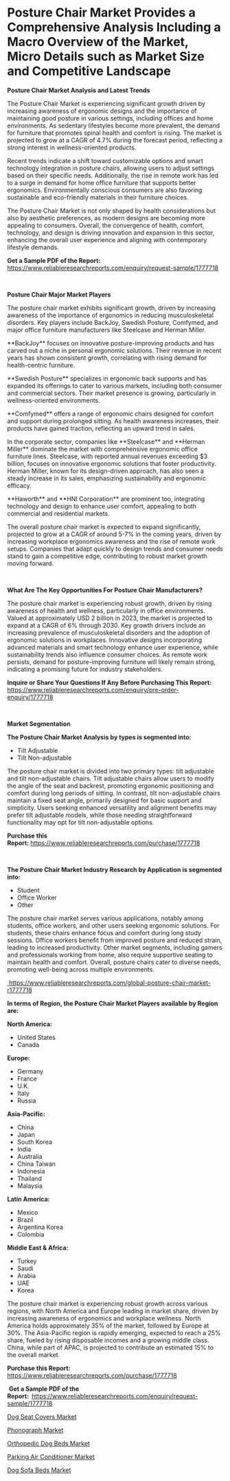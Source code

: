 <p><h1>Posture Chair Market Provides a Comprehensive Analysis Including a Macro Overview of the Market, Micro Details such as Market Size and Competitive Landscape</h1></p><p><strong>Posture Chair Market Analysis and Latest Trends</strong></p>
<p><p>The Posture Chair Market is experiencing significant growth driven by increasing awareness of ergonomic designs and the importance of maintaining good posture in various settings, including offices and home environments. As sedentary lifestyles become more prevalent, the demand for furniture that promotes spinal health and comfort is rising. The market is projected to grow at a CAGR of 4.7% during the forecast period, reflecting a strong interest in wellness-oriented products.</p><p>Recent trends indicate a shift toward customizable options and smart technology integration in posture chairs, allowing users to adjust settings based on their specific needs. Additionally, the rise in remote work has led to a surge in demand for home office furniture that supports better ergonomics. Environmentally conscious consumers are also favoring sustainable and eco-friendly materials in their furniture choices.</p><p>The Posture Chair Market is not only shaped by health considerations but also by aesthetic preferences, as modern designs are becoming more appealing to consumers. Overall, the convergence of health, comfort, technology, and design is driving innovation and expansion in this sector, enhancing the overall user experience and aligning with contemporary lifestyle demands.</p></p>
<p><strong>Get a Sample PDF of the Report:&nbsp;</strong> <a href="https://www.reliableresearchreports.com/enquiry/request-sample/1777718?utm_campaign=16&utm_medium=2&utm_source=Github&utm_content=ia&utm_term=04042025&utm_id=posture-chair">https://www.reliableresearchreports.com/enquiry/request-sample/1777718</a></p>
<p>&nbsp;</p>
<p><strong>Posture Chair Major Market Players</strong></p>
<p><p>The posture chair market exhibits significant growth, driven by increasing awareness of the importance of ergonomics in reducing musculoskeletal disorders. Key players include BackJoy, Swedish Posture, Comfymed, and major office furniture manufacturers like Steelcase and Herman Miller.</p><p>**BackJoy** focuses on innovative posture-improving products and has carved out a niche in personal ergonomic solutions. Their revenue in recent years has shown consistent growth, correlating with rising demand for health-centric furniture.</p><p>**Swedish Posture** specializes in ergonomic back supports and has expanded its offerings to cater to various markets, including both consumer and commercial sectors. Their market presence is growing, particularly in wellness-oriented environments.</p><p>**Comfymed** offers a range of ergonomic chairs designed for comfort and support during prolonged sitting. As health awareness increases, their products have gained traction, reflecting an upward trend in sales.</p><p>In the corporate sector, companies like **Steelcase** and **Herman Miller** dominate the market with comprehensive ergonomic office furniture lines. Steelcase, with reported annual revenues exceeding $3 billion, focuses on innovative ergonomic solutions that foster productivity. Herman Miller, known for its design-driven approach, has also seen a steady increase in its sales, emphasizing sustainability and ergonomic efficacy.</p><p>**Haworth** and **HNI Corporation** are prominent too, integrating technology and design to enhance user comfort, appealing to both commercial and residential markets.</p><p>The overall posture chair market is expected to expand significantly, projected to grow at a CAGR of around 5-7% in the coming years, driven by increasing workplace ergonomics awareness and the rise of remote work setups. Companies that adapt quickly to design trends and consumer needs stand to gain a competitive edge, contributing to robust market growth moving forward.</p></p>
<p>&nbsp;</p>
<p><strong>What Are The Key Opportunities For Posture Chair Manufacturers?</strong></p>
<p><p>The posture chair market is experiencing robust growth, driven by rising awareness of health and wellness, particularly in office environments. Valued at approximately USD 2 billion in 2023, the market is projected to expand at a CAGR of 6% through 2030. Key growth drivers include an increasing prevalence of musculoskeletal disorders and the adoption of ergonomic solutions in workplaces. Innovative designs incorporating advanced materials and smart technology enhance user experience, while sustainability trends also influence consumer choices. As remote work persists, demand for posture-improving furniture will likely remain strong, indicating a promising future for industry stakeholders.</p></p>
<p><strong>Inquire or Share Your Questions If Any Before Purchasing This Report:</strong> <a href="https://www.reliableresearchreports.com/enquiry/pre-order-enquiry/1777718?utm_campaign=16&utm_medium=2&utm_source=Github&utm_content=ia&utm_term=04042025&utm_id=posture-chair">https://www.reliableresearchreports.com/enquiry/pre-order-enquiry/1777718</a></p>
<p>&nbsp;</p>
<p><strong>Market Segmentation</strong></p>
<p><strong>The Posture Chair Market Analysis by types is segmented into:</strong></p>
<p><ul><li>Tilt Adjustable</li><li>Tilt Non-adjustable</li></ul></p>
<p><p>The posture chair market is divided into two primary types: tilt adjustable and tilt non-adjustable chairs. Tilt adjustable chairs allow users to modify the angle of the seat and backrest, promoting ergonomic positioning and comfort during long periods of sitting. In contrast, tilt non-adjustable chairs maintain a fixed seat angle, primarily designed for basic support and simplicity. Users seeking enhanced versatility and alignment benefits may prefer tilt adjustable models, while those needing straightforward functionality may opt for tilt non-adjustable options.</p></p>
<p><strong>Purchase this Report:&nbsp;</strong><a href="https://www.reliableresearchreports.com/purchase/1777718?utm_campaign=16&utm_medium=2&utm_source=Github&utm_content=ia&utm_term=04042025&utm_id=posture-chair">https://www.reliableresearchreports.com/purchase/1777718</a></p>
<p>&nbsp;</p>
<p><strong>The Posture Chair Market Industry Research by Application is segmented into:</strong></p>
<p><ul><li>Student</li><li>Office Worker</li><li>Other</li></ul></p>
<p><p>The posture chair market serves various applications, notably among students, office workers, and other users seeking ergonomic solutions. For students, these chairs enhance focus and comfort during long study sessions. Office workers benefit from improved posture and reduced strain, leading to increased productivity. Other market segments, including gamers and professionals working from home, also require supportive seating to maintain health and comfort. Overall, posture chairs cater to diverse needs, promoting well-being across multiple environments.</p></p>
<p><a href="https://www.reliableresearchreports.com/global-posture-chair-market-r1777718?utm_campaign=16&utm_medium=2&utm_source=Github&utm_content=ia&utm_term=04042025&utm_id=posture-chair">&nbsp;https://www.reliableresearchreports.com/global-posture-chair-market-r1777718</a></p>
<p><strong>In terms of Region, the Posture Chair Market Players available by Region are:</strong></p>
<p>
    <p> <strong> North America: </strong>
        <ul>
            <li>United States</li>
            <li>Canada</li>
        </ul>
        </p> 
    <p> <strong> Europe: </strong>
        <ul>
            <li>Germany</li>
            <li>France</li>
            <li>U.K.</li>
            <li>Italy</li>
            <li>Russia</li>
        </ul>
        </p> 
    <p> <strong> Asia-Pacific: </strong>
        <ul>
            <li>China</li>
            <li>Japan</li>
            <li>South Korea</li>
            <li>India</li>
            <li>Australia</li>
            <li>China Taiwan</li>
            <li>Indonesia</li>
            <li>Thailand</li>
            <li>Malaysia</li>
        </ul>
        </p> 
    <p> <strong> Latin America: </strong>
        <ul>
            <li>Mexico</li>
            <li>Brazil</li>
            <li>Argentina Korea</li>
            <li>Colombia</li>
        </ul>
        </p> 
    <p> <strong> Middle East & Africa: </strong>
        <ul>
            <li>Turkey</li>
            <li>Saudi</li>
            <li>Arabia</li>
            <li>UAE</li>
            <li>Korea</li>
        </ul>
    </p>
    </p>
<p><p>The posture chair market is experiencing robust growth across various regions, with North America and Europe leading in market share, driven by increasing awareness of ergonomics and workplace wellness. North America holds approximately 35% of the market, followed by Europe at 30%. The Asia-Pacific region is rapidly emerging, expected to reach a 25% share, fueled by rising disposable incomes and a growing middle class. China, while part of APAC, is projected to contribute an estimated 15% to the overall market.</p></p>
<p><strong>Purchase this Report: </strong><a href="https://www.reliableresearchreports.com/purchase/1777718?utm_campaign=16&utm_medium=2&utm_source=Github&utm_content=ia&utm_term=04042025&utm_id=posture-chair">https://www.reliableresearchreports.com/purchase/1777718</a></p>
<p>&nbsp;<strong>Get a Sample PDF of the Report:&nbsp;&nbsp;</strong><a href="https://www.reliableresearchreports.com/enquiry/request-sample/1777718?utm_campaign=16&utm_medium=2&utm_source=Github&utm_content=ia&utm_term=04042025&utm_id=posture-chair">https://www.reliableresearchreports.com/enquiry/request-sample/1777718</a></p>
<p><strong></strong></p>
<p><p><a href="https://github.com/lelkohydesyj/Market-Research-Report-List-1/blob/main/dog-seat-covers-market.md?utm_campaign=16&utm_medium=2&utm_source=Github&utm_content=ia&utm_term=04042025&utm_id=posture-chair">Dog Seat Covers Market</a></p><p><a href="https://github.com/cachaskluwe/Market-Research-Report-List-1/blob/main/phonograph-market.md?utm_campaign=16&utm_medium=2&utm_source=Github&utm_content=ia&utm_term=04042025&utm_id=posture-chair">Phonograph Market</a></p><p><a href="https://github.com/thanenegenqa/Market-Research-Report-List-1/blob/main/orthopedic-dog-beds-market.md?utm_campaign=16&utm_medium=2&utm_source=Github&utm_content=ia&utm_term=04042025&utm_id=posture-chair">Orthopedic Dog Beds Market</a></p><p><a href="https://github.com/syskamazucqa/Market-Research-Report-List-1/blob/main/parking-air-conditioner-market.md?utm_campaign=16&utm_medium=2&utm_source=Github&utm_content=ia&utm_term=04042025&utm_id=posture-chair">Parking Air Conditioner Market</a></p><p><a href="https://github.com/cezilfinerv9/Market-Research-Report-List-1/blob/main/dog-sofa-beds-market.md?utm_campaign=16&utm_medium=2&utm_source=Github&utm_content=ia&utm_term=04042025&utm_id=posture-chair">Dog Sofa Beds Market</a></p></p>